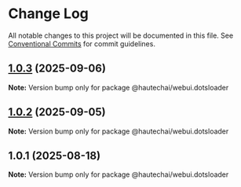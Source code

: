 # Change Log

All notable changes to this project will be documented in this file.
See [Conventional Commits](https://conventionalcommits.org) for commit guidelines.

## [1.0.3](https://github.com/HautechAI/webui/compare/@hautechai/webui.dotsloader@1.0.2...@hautechai/webui.dotsloader@1.0.3) (2025-09-06)

**Note:** Version bump only for package @hautechai/webui.dotsloader

## [1.0.2](https://github.com/HautechAI/webui/compare/@hautechai/webui.dotsloader@1.0.1...@hautechai/webui.dotsloader@1.0.2) (2025-09-05)

**Note:** Version bump only for package @hautechai/webui.dotsloader

## 1.0.1 (2025-08-18)

**Note:** Version bump only for package @hautechai/webui.dotsloader
